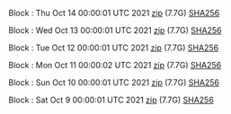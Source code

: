 Block [](https://insight.dash.org/insight/block/): Thu Oct 14 00:00:01 UTC 2021 [zip](https://dash-bootstrap.ams3.digitaloceanspaces.com/mainnet/2021-10-14/bootstrap.dat.zip) (7.7G) [SHA256](https://dash-bootstrap.ams3.digitaloceanspaces.com/mainnet/2021-10-14/sha256.txt)

Block [](https://insight.dash.org/insight/block/): Wed Oct 13 00:00:01 UTC 2021 [zip](https://dash-bootstrap.ams3.digitaloceanspaces.com/mainnet/2021-10-13/bootstrap.dat.zip) (7.7G) [SHA256](https://dash-bootstrap.ams3.digitaloceanspaces.com/mainnet/2021-10-13/sha256.txt)

Block [](https://insight.dash.org/insight/block/): Tue Oct 12 00:00:01 UTC 2021 [zip](https://dash-bootstrap.ams3.digitaloceanspaces.com/mainnet/2021-10-12/bootstrap.dat.zip) (7.7G) [SHA256](https://dash-bootstrap.ams3.digitaloceanspaces.com/mainnet/2021-10-12/sha256.txt)

Block [](https://insight.dash.org/insight/block/): Mon Oct 11 00:00:02 UTC 2021 [zip](https://dash-bootstrap.ams3.digitaloceanspaces.com/mainnet/2021-10-11/bootstrap.dat.zip) (7.7G) [SHA256](https://dash-bootstrap.ams3.digitaloceanspaces.com/mainnet/2021-10-11/sha256.txt)

Block [](https://insight.dash.org/insight/block/): Sun Oct 10 00:00:01 UTC 2021 [zip](https://dash-bootstrap.ams3.digitaloceanspaces.com/mainnet/2021-10-10/bootstrap.dat.zip) (7.7G) [SHA256](https://dash-bootstrap.ams3.digitaloceanspaces.com/mainnet/2021-10-10/sha256.txt)

Block [](https://insight.dash.org/insight/block/): Sat Oct  9 00:00:01 UTC 2021 [zip](https://dash-bootstrap.ams3.digitaloceanspaces.com/mainnet/2021-10-09/bootstrap.dat.zip) (7.7G) [SHA256](https://dash-bootstrap.ams3.digitaloceanspaces.com/mainnet/2021-10-09/sha256.txt)
